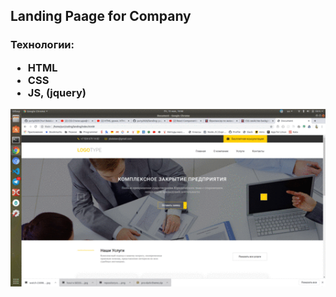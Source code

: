 <h2>Landing Paage for Company</h2>

<h3> Технологии:<br/>
<ul>
<li>HTML</li>
<li>CSS</li>
<li>JS, (jquery)</li>
</ul>
</h3>
<img src='./img/oie_oie_animation.gif'>
